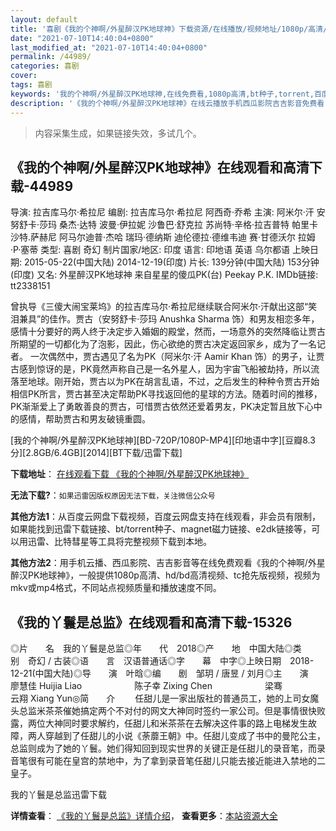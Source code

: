 ```yaml
---
layout: default
title: '喜剧《我的个神啊/外星醉汉PK地球神》下载资源/在线播放/视频地址/1080p/高清/蓝光'
date: "2021-07-10T14:40:04+0800"
last_modified_at: "2021-07-10T14:40:04+0800"
permalink: /44989/
categories: 喜剧
cover:
tags: 喜剧
keywords: '我的个神啊/外星醉汉PK地球神,在线免费看,1080p高清,bt种子,torrent,百度云盘,magnet,磁力链,迅雷下载资源'
description: '《我的个神啊/外星醉汉PK地球神》在线云播放手机西瓜影院吉吉影音免费看，1080p高清bd/hd未删减完整版和tc抢先枪版，mkv/mp4格式，附带bt/torrent种子、magnet/磁力链、百度云盘、网盘资源迅雷下载链接'
---
```


>内容采集生成，如果链接失效，多试几个。


## 《我的个神啊/外星醉汉PK地球神》在线观看和高清下载-44989

导演: 拉吉库马尔·希拉尼 编剧: 拉吉库马尔·希拉尼 阿西奇·乔希 主演: 阿米尔·汗 安努舒卡·莎玛 桑杰·达特 波曼·伊拉妮 沙鲁巴·舒克拉 苏尚特·辛格·拉吉普特 帕里卡沙特.萨赫尼 阿马尔迪普·杰哈 瑞玛·德纳斯 迪伦德拉·德维韦迪 赛·甘德沃尔 拉姆·P·塞蒂 类型: 喜剧 奇幻 制片国家/地区: 印度 语言: 印地语 英语 乌尔都语 上映日期: 2015-05-22(中国大陆) 2014-12-19(印度) 片长: 139分钟(中国大陆) 153分钟(印度) 又名: 外星醉汉PK地球神 来自星星的傻瓜PK(台) Peekay P.K. IMDb链接: tt2338151

曾执导《三傻大闹宝莱坞》的拉吉库马尔·希拉尼继续联合阿米尔·汗献出这部“笑泪兼具”的佳作。贾古（安努舒卡·莎玛 Anushka Sharma 饰）和男友相恋多年，感情十分要好的两人终于决定步入婚姻的殿堂，然而，一场意外的突然降临让贾古所期望的一切都化为了泡影，因此，伤心欲绝的贾古决定返回家乡，成为了一名记者。 一次偶然中，贾古遇见了名为PK（阿米尔·汗 Aamir Khan 饰）的男子，让贾古感到惊讶的是，PK竟然声称自己是一名外星人，因为宇宙飞船被劫持，所以流落至地球。刚开始，贾古以为PK在胡言乱语，不过，之后发生的种种令贾古开始相信PK所言，贾古甚至决定帮助PK寻找返回他的星球的方法。随着时间的推移，PK渐渐爱上了勇敢善良的贾古，可惜贾古依然还爱着男友，PK决定暂且放下心中的感情，帮助贾古和男友破镜重圆。


[我的个神啊/外星醉汉PK地球神][BD-720P/1080P-MP4][印地语中字][豆瓣8.3分][2.8GB/6.4GB][2014][BT下载/迅雷下载]

**下载地址**： [在线观看下载 《我的个神啊/外星醉汉PK地球神》](https://www.btdx8.com/torrent/pk_2014.html) 


**无法下载?**：`如果迅雷因版权原因无法下载，关注微信公众号 `

**其他方法1**：从百度云网盘下载视频，百度云网盘支持在线观看，非会员有限制，如果能找到迅雷下载链接、bt/torrent种子、magnet磁力链接、e2dk链接等，可以用迅雷、比特彗星等工具将完整视频下载到本地。

**其他方法2**：用手机云播、西瓜影院、吉吉影音等在线免费观看《我的个神啊/外星醉汉PK地球神》，一般提供1080p高清、hd/bd高清视频、tc抢先版视频，视频为mkv或mp4格式，不同站点视频质量和播放速度不同。


## 《我的丫鬟是总监》在线观看和高清下载-15326

◎片　　名　我的丫鬟是总监◎年　　代　2018◎产　　地　中国大陆◎类　　别　奇幻 / 古装◎语　　言　汉语普通话◎字　　幕　中字◎上映日期　2018-12-21(中国大陆)◎导　　演　叶晗◎编　　剧　邹玥 / 唐昱 / 刘月◎主　　演　廖慧佳 Huijia Liao　　　　　　陈子幸 Zixing Chen　　　　　　梁骞　　　　　　云翔 Xiang Yun◎简　　介 　　任甜儿是一家出版社的普通员工，她的上司女魔头总监米茶茶催她搞定两个不对付的网文大神同时签约一家公司。但是事情很快败露，两位大神同时要求解约，任甜儿和米茶茶在去解决这件事的路上电梯发生故障，两人穿越到了任甜儿的小说《荼蘼王朝》中。任甜儿变成了书中的曼陀公主，总监则成为了她的丫鬟。她们得知回到现实世界的关键正是任甜儿的录音笔，而录音笔很有可能在皇宫的禁地中，为了拿到录音笔任甜儿只能去接近能进入禁地的二皇子。


我的丫鬟是总监迅雷下载

**详情查看**： [《我的丫鬟是总监》详情介绍](/movie/15326/)， **查看更多**：[本站资源大全](/movie/t/all/)

